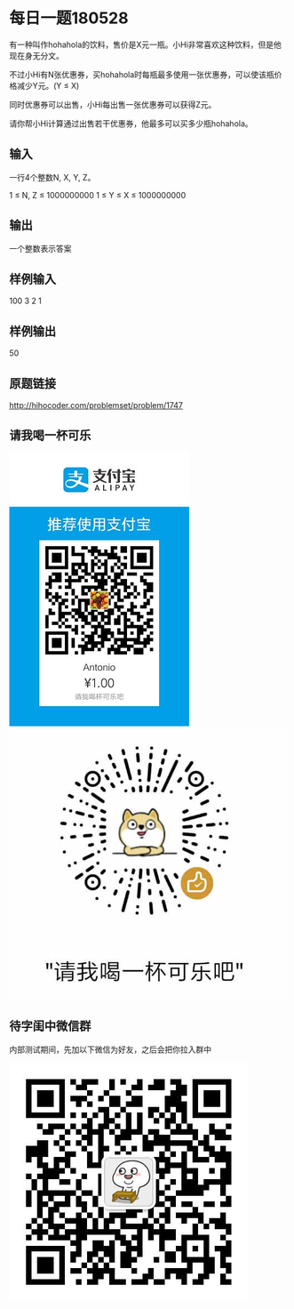 # 每日一题180528

有一种叫作hohahola的饮料，售价是X元一瓶。小Hi非常喜欢这种饮料，但是他现在身无分文。

不过小Hi有N张优惠券，买hohahola时每瓶最多使用一张优惠券，可以使该瓶价格减少Y元。(Y ≤ X)  

同时优惠券可以出售，小Hi每出售一张优惠券可以获得Z元。  

请你帮小Hi计算通过出售若干优惠券，他最多可以买多少瓶hohahola。

## 输入

一行4个整数N, X, Y, Z。  

1 ≤ N, Z ≤ 1000000000 1 ≤ Y ≤ X ≤ 1000000000

## 输出

一个整数表示答案

## 样例输入

100 3 2 1

## 样例输出

50

## 原题链接

http://hihocoder.com/problemset/problem/1747

## 请我喝一杯可乐

![](https://raw.githubusercontent.com/Inapt19/Resource/master/bonus_QR.jpg)
![](https://raw.githubusercontent.com/Inapt19/Resource/master/wechat_bonus_qr.jpg)

## 待字闺中微信群

内部测试期间，先加以下微信为好友，之后会把你拉入群中

![](https://raw.githubusercontent.com/Inapt19/Resource/master/wechat_QR.jpg)
